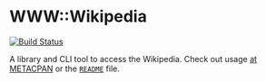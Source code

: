 # WWW::Wikipedia

[![Build Status](https://travis-ci.org/JJ/www-wikipedia.svg?branch=master)](https://travis-ci.org/JJ/www-wikipedia)

A library and CLI tool to access the Wikipedia. Check out
usage [at METACPAN](https://metacpan.org/release/WWW-Wikipedia) or
the [`README`](README) file.
